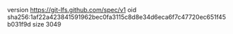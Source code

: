 version https://git-lfs.github.com/spec/v1
oid sha256:1af22a423841591962bec0fa3115c8d8e34d6eca6f7c47720ec651f45b031f9d
size 3049
